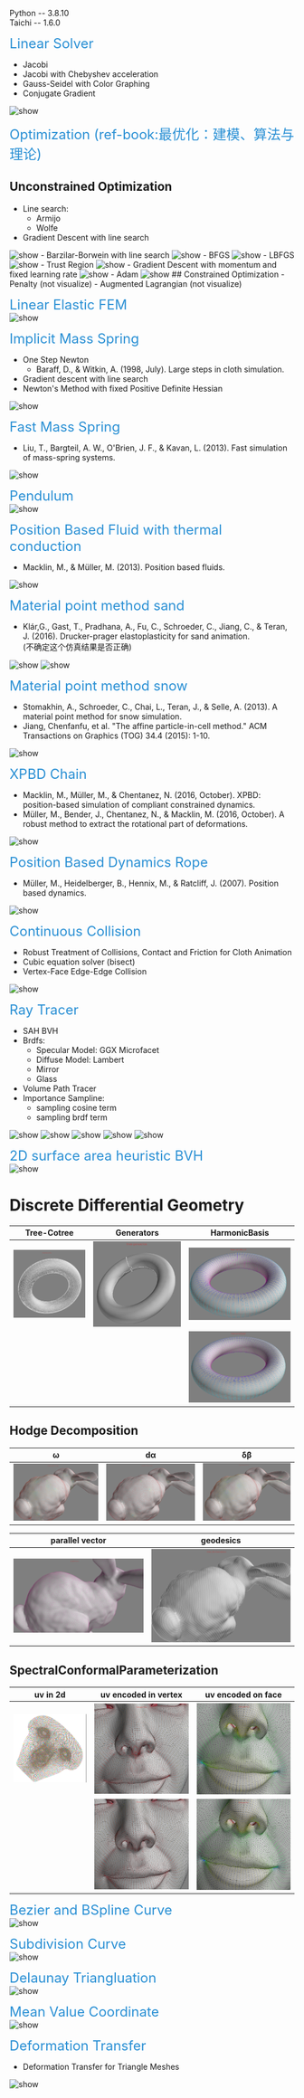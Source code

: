 Python -- 3.8.10  
Taichi -- 1.6.0  

<font color=#288FD4  size=5 >Linear Solver</font>
- Jacobi
- Jacobi with Chebyshev acceleration
- Gauss-Seidel with Color Graphing
- Conjugate Gradient  
<img src="./results/Linear_Solver.png" alt="show" /> 

<font color=#288FD4  size=5 >Optimization (ref-book:最优化：建模、算法与理论) </font>
## Unconstrained Optimization
- Line search:
  - Armijo
  - Wolfe
- Gradient Descent with line search
<img src="./results/GradientDescent.gif" alt="show" /> 
- Barzilar-Borwein with line search
<img src="./results/BarzilarBorwein.gif" alt="show" /> 
- BFGS
<img src="./results/BFGS.gif" alt="show" /> 
- LBFGS
<img src="./results/LBFGS.gif" alt="show" /> 
- Trust Region
<img src="./results/TrustRegion.gif" alt="show" /> 
- Gradient Descent with momentum and fixed learning rate
<img src="./results/Momentum.gif" alt="show" /> 
- Adam
<img src="./results/ADAM.gif" alt="show" /> 
## Constrained Optimization 
- Penalty (not visualize)
- Augmented Lagrangian (not visualize)

<font color=#288FD4  size=5 >Linear Elastic FEM</font>  
<img src="./results/Linera_Elastic_FEM.gif" alt="show" />  

<font color=#288FD4  size=5 >Implicit Mass Spring</font>
- One Step Newton 
  - Baraff, D., & Witkin, A. (1998, July). Large steps in cloth simulation.
- Gradient descent with line search
- Newton's Method with fixed Positive Definite Hessian  
<img src="./results/Implicit Mass Spring.gif" alt="show" />  
  
<font color=#288FD4  size=5 >Fast Mass Spring</font>
- Liu, T., Bargteil, A. W., O'Brien, J. F., & Kavan, L. (2013). Fast simulation of mass-spring systems.  
<img src="./results/Fast_Mass_Spring.gif" alt="show" />  

<font color=#288FD4  size=5 >Pendulum</font>  
<img src="./results/Pendulum.gif" alt="show" />    
  
<font color=#288FD4  size=5 >Position Based Fluid with thermal conduction</font>  
- Macklin, M., & Müller, M. (2013). Position based fluids.  
 <img src="./results/Fluid_melting.gif" alt="show" />  
  
<font color=#288FD4  size=5 >Material point method sand</font>   
- Klár,G., Gast, T., Pradhana, A., Fu, C., Schroeder, C., Jiang, C., & Teran, J. (2016). Drucker-prager elastoplasticity for sand animation.  
(不确定这个仿真结果是否正确)  
<img src="./results/mpm_sand0.gif" alt="show" />  
<img src="./results/mpm_sand1.gif" alt="show" />  
  
<font color=#288FD4  size=5 >Material point method snow</font>  
- Stomakhin, A., Schroeder, C., Chai, L., Teran, J., & Selle, A. (2013). A material point method for snow simulation.  
- Jiang, Chenfanfu, et al. "The affine particle-in-cell method." ACM Transactions on Graphics (TOG) 34.4 (2015): 1-10.
<img src="./results/mpm_snow.gif" alt="show" />  
  
<font color=#288FD4  size=5 >XPBD Chain</font>  
- Macklin, M., Müller, M., & Chentanez, N. (2016, October). XPBD: position-based simulation of compliant constrained dynamics.
- Müller, M., Bender, J., Chentanez, N., & Macklin, M. (2016, October). A robust method to extract the rotational part of deformations. 
<img src="./results/XPBD_Chain.gif" alt="show" />  

<font color=#288FD4  size=5 >Position Based Dynamics Rope</font>    
- Müller, M., Heidelberger, B., Hennix, M., & Ratcliff, J. (2007). Position based dynamics.   
<img src="./results/rope.gif" alt="show" />  
  
<font color=#288FD4  size=5 >Continuous Collision</font>
- Robust Treatment of Collisions, Contact and Friction for Cloth Animation  
- Cubic equation solver (bisect)
- Vertex-Face Edge-Edge Collision 
<img src="./results/continuous_collision.gif" alt="show" />  

<font color=#288FD4  size=5 >Ray Tracer</font>  
- SAH BVH
- Brdfs:
  -   Specular Model:  GGX Microfacet
  -   Diffuse  Model:  Lambert
  -   Mirror
  -   Glass
- Volume Path Tracer
- Importance Sampline:
  -   sampling cosine term
  -   sampling brdf term

<img src="./results/bunny_mf.png"   alt="show" />  
<img src="./results/sphere_mf.png"  alt="show" />  
<img src="./results/glass.png"      alt="show" />  
<img src="./results/mirror.png"     alt="show" />  
<img src="./results/volume.png"     alt="show" />  

<font color=#288FD4  size=5 >2D surface area heuristic BVH</font>  
<img src="./results/bvh2d.gif" alt="show" />  

# Discrete Differential Geometry
| Tree-Cotree  | Generators | HarmonicBasis  |
|:------:|:-----:|:-----:|
|  <img src="./results/torus_treecotree.png" alt="show" />   | <img src="./results/torus_generators.png" alt="show" />   | <img src="./results/torus_harmonicbases0.png" alt="show" />  |
|   |    | <img src="./results/torus_harmonicbases1.png" alt="show" /> |

## Hodge Decomposition
|  ω | dα | δβ  |
|:------:|:-----:|:-----:|
|  <img src="./results/bunny_omega.png" alt="show" />   | <img src="./results/bunny_d_alpha.png" alt="show" />   | <img src="./results/bunny_delta_beta.png" alt="show" />  |

|  parallel vector | geodesics  |
|:------:|:-----:|
|  <img src="./results/bunny_parallelvector.png" alt="show" />   | <img src="./results/bunny_geodesics.png" alt="show" />   | 

## SpectralConformalParameterization
|  uv in 2d | uv encoded in vertex | uv encoded on face  |
|:------:|:-----:|:-----:|
|  <img src="./results/SpectralConformalParameterization.png" alt="show" />   | <img src="./results/vertex_u.png" alt="show" />  | <img src="./results/face_u.png" alt="show" /> |
|     | <img src="./results/vertex_v.png" alt="show" />  | <img src="./results/face_v.png" alt="show" /> |


<font color=#288FD4  size=5 >Bezier and BSpline Curve</font>  
<img src="./results/control_point_curve.gif" alt="show" />  

<font color=#288FD4  size=5 >Subdivision Curve</font>  
<img src="./results/subdivision_curve.gif" alt="show" />  

<font color=#288FD4  size=5 >Delaunay Triangluation</font>  
<img src="./results/triangluation.gif" alt="show" />  

<font color=#288FD4  size=5 >Mean Value Coordinate</font>  
<img src="./results/MVC.png" alt="show" />  

<font color=#288FD4  size=5 >Deformation Transfer</font> 
- Deformation Transfer for Triangle Meshes 
<img src="./results/DeformationTransfer.png" alt="show" />  